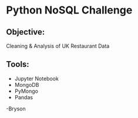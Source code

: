 # Python NoSQL Challenge

## Objective:

Cleaning & Analysis of UK Restaurant Data

## Tools:

* Jupyter Notebook
* MongoDB
* PyMongo
* Pandas

-Bryson
